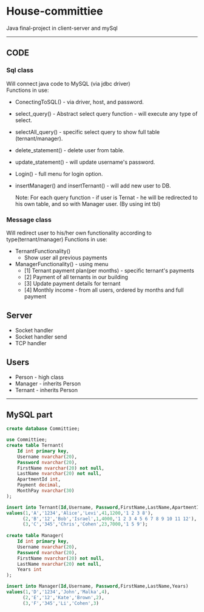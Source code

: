 # House-committiee
Java final-project in client-server and mySql

___
## CODE
### Sql class 
Will connect java code to MySQL (via jdbc driver)  
Functions in use:
* ConectingToSQL() - via driver, host, and password.
* select_query() - Abstract select query function - will execute any type of select.
* selectAll_query() - specific select query to show full table (ternant/manager).
* delete_statement() - delete user from table.
* update_statement() - will update username's password.
* Login() - full menu for login option.
* insertManager() and insertTernant() - will add new user to DB. 

   Note: For each query function - if user is Ternat - he will be redirected to his own table, 
   and so with Manager user. (By using int tbl)

### Message class
Will redirect user to his/her own functionality according to type(ternant/manager)
Functions in use:
* TernantFunctionality()
	* Show user all previous payments
* ManagerFunctionality() - using menu
	* [1] Ternant payment plan(per months) - specific ternant's payments
	* [2] Payment of all ternants in our building 
	* [3] Update payment details for ternant 
	* [4] Monthly income - from all users, ordered by months and full payment
## Server
* Socket handler
* Socket handler send
* TCP handler

## Users
* Person - high class
* Manager - inherits Person
* Ternant - inherits Person

___
## MySQL part 
```sql
create database Committiee;

use Committiee;
create table Ternant(
	Id int primary key,
    Username nvarchar(20),
    Password nvarchar(20),
    FirstName nvarchar(20) not null,
    LastName nvarchar(20) not null,
    ApartmentId int,
    Payment decimal,
    MonthPay nvarchar(30)
);

insert into Ternant(Id,Username, Password,FirstName,LastName,ApartmentId,Payment,MonthPay)
values(1,'A','1234','Alice','Levi',41,1200,'1 2 3 8'),
	  (2,'B','12','Bob','Israel',1,4000,'1 2 3 4 5 6 7 8 9 10 11 12'),
      (3,'C','345','Chris','Cohen',23,7000,'1 5 9');
      
create table Manager(
	Id int primary key,
    Username nvarchar(20),
    Password nvarchar(20),
    FirstName nvarchar(20) not null,
    LastName nvarchar(20) not null,
    Years int
);

insert into Manager(Id,Username, Password,FirstName,LastName,Years)
values(1,'D','1234','John','Malka',4),
	  (2,'E','12','Kate','Brown',2),
      (3,'F','345','Li','Cohen',3)
      
```

